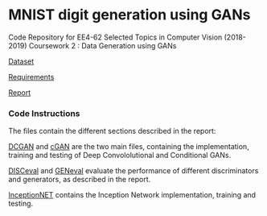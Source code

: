 # MNIST digit generation using GANs

Code Repository for EE4-62 Selected Topics in Computer Vision (2018-2019)  Coursework 2 : Data Generation using GANs

[Dataset](http://yann.lecun.com/exdb/mnist/)

[Requirements](https://github.com/RVS97/MNIST-GANs/blob/master/Requirements.pdf)

[Report](https://github.com/RVS97/MNIST-GANs/blob/master/Report.pdf)

### Code Instructions

The files contain the different sections described in the report:

[DCGAN](https://github.com/RVS97/MNIST-GANs/blob/master/TCV2_DCGAN.ipynb) and [cGAN](https://github.com/RVS97/MNIST-GANs/blob/master/TCV2_cGAN.ipynb) are the two main files, containing the implementation, training and testing of Deep Convololutional and Conditional GANs.

[DISCeval](https://github.com/RVS97/MNIST-GANs/blob/master/TCV2_DISCeval.ipynb) and [GENeval](https://github.com/RVS97/MNIST-GANs/blob/master/TCV2_GENeval.ipynb) evaluate the performance of different discriminators and generators, as described in the report.

[InceptionNET](https://github.com/RVS97/MNIST-GANs/blob/master/TCV2_InceptionNet.ipynb) contains the Inception Network implementation, training and testing.
